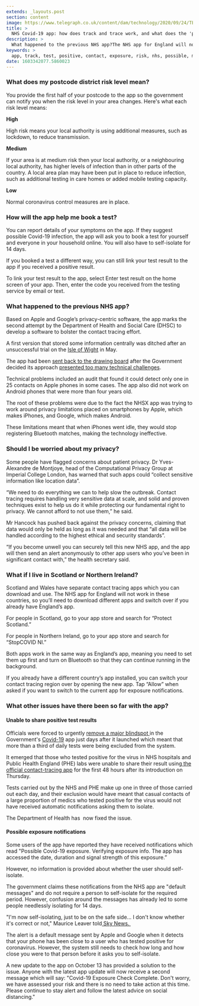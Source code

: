 ```yaml
--- 
extends: _layouts.post 
section: content 
image: https://www.telegraph.co.uk/content/dam/technology/2020/09/24/TELEMMGLPICT000240187724_trans_NvBQzQNjv4BqpVlberWd9EgFPZtcLiMQfyf2A9a6I9YchsjMeADBa08.jpeg?impolicy=logo-overlay 
title: > 
  NHS Covid-19 app: how does track and trace work, and what does the 'possible exposure' message mean? 
description: > 
  What happened to the previous NHS app?The NHS app for England will not work in these countries, so you’ll need to download different apps and switch over if you already have England’s app.If you already have a different country’s app installed, you can switch your contact tracing region over by opening the new app.Possible exposure notificationsSome users of the app have reported they have received notifications which read "Possible Covid-19 exposure.The government claims these notifications from the NHS app are "default messages" and do not require a person to self-isolate for the required period. 
keywords: > 
  app, track, test, positive, contact, exposure, risk, nhs, possible, message, privacy, work, mean, covid19, trace, does, tracing 
date: 1603342077.5860023 
--- 
```

<div><h3>What does my postcode district risk level mean?</h3>
<p>You provide the first half of your postcode to the app so the government can notify you when the&#160;risk level in&#160;your area changes. Here's what each risk level means:</p>
<p><strong>High</strong></p>
<p>High risk&#160;means your local authority&#160;is using additional measures, such as lockdown, to reduce transmission.</p>
<p><strong>Medium</strong></p>
<p>If your area is at medium risk then your local authority, or a neighbouring local authority, has higher levels of infection than in other parts of the country. A local area plan may have&#160;been put in place&#160;to reduce infection, such as&#160;additional testing in care homes or&#160;added mobile testing capacity.</p>
<p><strong>Low</strong></p>
<p>Normal coronavirus&#160;control measures are in place.</p>
<h3>How will the app help me book a test?</h3>
<p>You can report details of your symptoms on the app. If they suggest possible Covid-19 infection, the app will ask you to book a test for yourself and everyone in your household online. You will also have to self-isolate for 14 days.</p>
<p>If you booked a test a different way, you can still link your test result to the app if you received a positive result.</p>
<p>To link your test result to the app, select&#160;Enter test result&#160;on the home screen of your app. Then, enter the code you received from the testing service by email or text.</p>
<h3>What happened to the previous NHS app?</h3>
<p>Based on Apple and Google&#8217;s privacy-centric software, the app marks the second attempt by the Department of Health and Social Care (DHSC) to develop a software to bolster the contact tracing effort.</p>
<p>A first version that stored some information centrally was ditched after an unsuccessful trial on the&#160;<a href="https://www.telegraph.co.uk/news/0/isle-wight-contact-tracing-trial-undermined-people-uk-mainland/">Isle of Wight</a>&#160;in May.</p>
<p>The app had been <a href="https://www.telegraph.co.uk/news/2020/06/18/nhs-coronavirus-contact-tracing-app-ditched-major-u-turn/">sent back to the drawing board</a> after the Government decided its approach <a href="https://www.telegraph.co.uk/politics/2020/06/19/troubled-history-nhs-tracing-app-destined-fail/">presented too many technical challenges</a>.&#160;</p>
<p>Technical problems included an audit that found it could detect only one in 25 contacts on Apple phones in some cases. The app also did not work on Android phones that were more than four years old.</p>
<p>The root of these problems were due to the fact the NHSX app was trying to work around privacy limitations placed on smartphones by Apple, which makes iPhones, and Google, which makes Android.</p>
<p>These limitations meant that when iPhones went idle, they would stop registering Bluetooth matches, making the technology ineffective.&#160;</p>
<h3>Should I be worried about my&#160;privacy?</h3>
<p>Some&#160;people&#160;have flagged concerns about&#160;patient privacy. Dr Yves-Alexandre de Montjoye, head of the Computational Privacy Group at Imperial College London, has warned that such apps could &#8220;collect sensitive information like location data&#8221;.&#160;</p>
<p>&#8220;We need to do everything we can to help slow the outbreak. Contact tracing requires handling very sensitive data at scale, and solid and proven techniques exist to help us do it while protecting our fundamental right to privacy. We cannot afford to not use them,&#8221; he said.&#160;</p>
<p>Mr Hancock has pushed back against the privacy concerns, claiming that data would only be held as long as it was needed and that &#8220;all data will be handled according to the highest ethical and security standards&#8221;.</p>
<p>&#8220;If you become unwell you can securely tell this new NHS app, and the app will then send an alert anonymously to other app users who you&#8217;ve been in significant contact with,&#8221; the health secretary said.&#160;</p>
<h3>What&#160;if I live in Scotland or Northern Ireland?</h3>
<p>Scotland and Wales have separate contact tracing apps which you can download and use. The NHS app for England will not work in these countries, so you&#8217;ll need to download different apps and switch over if you already have England&#8217;s app.</p>
<p>For people in Scotland, go to your app store and search for &#8220;Protect Scotland.&#8221;</p>
<p>For people in Northern Ireland, go to your app store and search for &#8220;StopCOVID NI.&#8221;</p>
<p>Both apps work in the same way as England&#8217;s app, meaning you need to set them up first and turn on Bluetooth so that they can continue running in the background.</p>
<p>If you already have a different country&#8217;s app installed, you can switch your contact tracing region over by opening the new app. Tap &#8220;Allow&#8221; when asked if you want to switch to the current app for exposure notifications.</p>
<h3>What other issues have there been so far with the app?</h3>
<h4>Unable to share positive test results</h4>
<p>Officials were forced to urgently <a href="https://www.telegraph.co.uk/politics/2020/09/26/third-daily-covid-19-tests-missing-tracing-app-due-flaw/">remove a major blindspot </a>in the Government's&#160;<a href="https://www.telegraph.co.uk/coronavirus/">Covid-19</a>&#160;app just days after it launched which meant that more than a third of daily tests were being excluded from the system.</p>
<p>It emerged that those who tested positive for the virus in NHS hospitals and Public Health England (PHE) labs were unable to share their result using<a href="https://www.telegraph.co.uk/technology/2020/09/26/nhs-covid-19-app-how-track-trace-work-can-download-now/">&#160;the official contact-tracing app</a>&#160;for the first 48 hours after its introduction on Thursday.</p>
<p>Tests carried out by the NHS and PHE make up one in three of those carried out each day, and their exclusion would have meant that casual contacts of a large proportion of medics who tested positive for the virus would not have received automatic notifications asking them to isolate.</p>
<p>The Department of Health has&#160; now fixed the issue.</p>
<h4>Possible exposure notifications</h4>
<p>Some users of the app have reported they have received notifications which read "Possible Covid-19 exposure. Verifying exposure info. The app has accessed the date, duration and signal strength of this exposure.&#8221;</p>
<p>However, no information is provided about whether the user should self-isolate.&#160;</p>
<p>The government claims&#160;these notifications from the NHS app are "default messages" and do not require a person to self-isolate for the required period. However, confusion around the messages has already led to some people needlessly isolating for 14 days.&#160;</p>
<p>"I'm now self-isolating, just to be on the safe side... I don't know whether it's correct or not," Maurice Leaver told<a href="https://news.sky.com/story/coronavirus-some-users-of-nhs-tracing-app-incorrectly-given-covid-19-exposure-alerts-12086225"> Sky News.&#160;</a></p>
<p>The alert is a default message sent by Apple and Google when it detects that your phone has been close to a user who has tested positive for coronavirus. However, the system still needs to check how long and how close you were to that person before it asks you to self-isolate.&#160;&#160;</p>
<p>A new update to the app on October 13 has provided a solution to the issue.&#160;Anyone with the latest app update will now receive a second message which will say: "Covid-19 Exposure Check Complete. Don't worry, we have assessed your risk and there is no need to take action at this time. Please continue to stay alert and follow the latest advice on social distancing."</p>
</div>